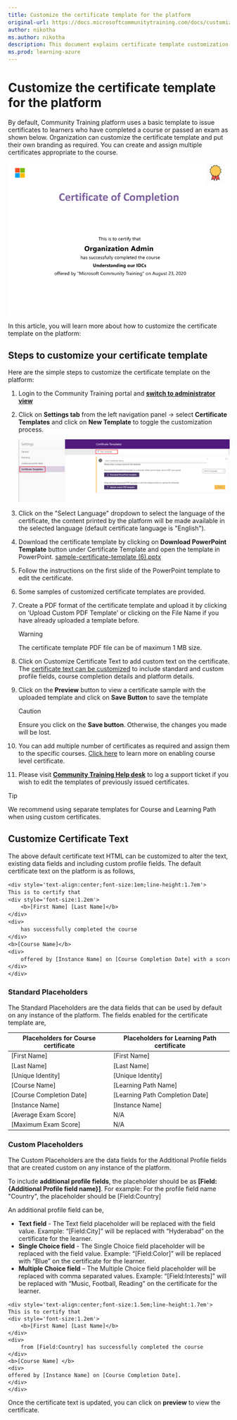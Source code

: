 ```yaml
---
title: Customize the certificate template for the platform
original-url: https://docs.microsoftcommunitytraining.com/docs/customize-the-certificate-template
author: nikotha
ms.author: nikotha
description: This document explains certificate template customization flow on the Community Training platform. 
ms.prod: learning-azure
---
```


# Customize the certificate template for the platform

By default, Community Training platform uses a basic template to issue certificates to learners who have completed a course or passed an exam as shown below. Organization can customize the certificate template and put their own branding as required. You can create and assign multiple certificates appropriate to the course.

![Multiple certificates](../media/image%28324%29.png)

In this article, you will learn more about how to customize the certificate template on the platform:

## Steps to customize your certificate template

Here are the simple steps to customize the certificate template on the platform:

1. Login to the Community Training portal and [**switch to administrator view**](../get-started/step-by-step-configuration-guide.md#step-2--switch-to-administrator-view-of-the-portal)

2. Click on **Settings tab** from the left navigation panel → select  **Certificate Templates** and click on  **New Template** to toggle the customization process.

    ![certificate selection](../media/certificate%20selection.png)

3. Click on the "Select Language" dropdown to select the language of the certificate, the content printed by the platform will be made available in the selected language (default certificate language is "English").

4. Download the certificate template by clicking on **Download PowerPoint Template** button under Certificate Template and open the template in PowerPoint. [sample-certificate-template (6).pptx](https://github.com/MicrosoftDocs/microsoft-community-training/files/6938903/sample-certificate-template.6.pptx)

5. Follow the instructions on the first slide of the PowerPoint template to edit the certificate.

6. Some samples of customized certificate templates are provided.

7. Create a PDF format of the certificate template and upload it by clicking on 'Upload Custom PDF Template' or clicking on the File Name if you have already uploaded a template before.

    > [!WARNING]
    > The certificate template PDF file can be of maximum 1 MB size.

8. Click on Customize Certificate Text to add custom text on the certificate. The [certificate text can be customized](#customize-certificate-text) to include standard and custom profile fields, course completion details and platform details.

9. Click on the **Preview** button to view a certificate sample with the uploaded template and click on **Save Button** to save the template

    > [!CAUTION]
    > Ensure you click on the **Save button**. Otherwise, the changes you made will be lost.

10. You can add multiple number of certificates as required and assign them to the specific courses. [Click here](../settings/enable-course-level-certificate.md) to learn more on enabling course level certificate.

11. Please visit [**Community Training Help desk**](https://go.microsoft.com/fwlink/?linkid=2104630) to log a support ticket if you wish to edit the templates of previously issued certificates.

> [!TIP]
> We recommend using separate templates for Course and Learning Path when using custom certificates.

## Customize Certificate Text

The above default certificate text HTML can be customized to alter the text, existing data fields and including custom profile fields. The default certificate text on the platform is as follows,

```Default Certificate Text
<div style='text-align:center;font-size:1em;line-height:1.7em'>
This is to certify that
<div style='font-size:1.2em'>
    <b>[First Name] [Last Name]</b>
</div>
<div>
    has successfully completed the course
</div>
<b>[Course Name]</b>
<div>
    offered by [Instance Name] on [Course Completion Date] with a score of [Average Exam Score]%.
</div>
</div>
```

### Standard Placeholders

The Standard Placeholders are the data fields that can be used by default on any instance of the platform. The fields enabled for the certificate template are,

|Placeholders for Course certificate| Placeholders for Learning Path certificate|
|---|---|
|[First Name]|[First Name]|
|[Last Name]|[Last Name]|
|[Unique Identity]|[Unique Identity]|
|[Course Name]|[Learning Path Name]|
|[Course Completion Date]|[Learning Path Completion Date]|
|[Instance Name]|[Instance Name]|
|[Average Exam Score]|N/A|
|[Maximum Exam Score]|N/A|

### Custom Placeholders

The Custom Placeholders are the data fields for the Additional Profile fields that are created custom on any instance of the platform.

To include **additional profile fields**, the placeholder should be as **[Field:{Additional Profile field name}]**. For example: For the profile field name "Country", the placeholder should be [Field:Country]

An additional profile field can be,

* **Text field** -  The Text field placeholder will be replaced with the field value. Example: “[Field:City]” will be replaced with “Hyderabad” on the certificate for the learner.
* **Single Choice field** - The Single Choice field placeholder will be replaced with the field value. Example: “[Field:Color]” will be replaced with “Blue” on the certificate for the learner.
* **Multiple Choice field** – The Multiple Choice field placeholder will be replaced with comma separated values. Example: “[Field:Interests]” will be replaced with “Music, Football, Reading” on the certificate for the learner.

```Sample Certificate Text with Additional Profile Field 'Country'
<div style='text-align:center;font-size:1.5em;line-height:1.7em'>
This is to certify that
<div style='font-size:1.2em'>
    <b>[First Name] [Last Name]</b>
</div>
<div>
    from [Field:Country] has successfully completed the course
</div>
<b>[Course Name] </b>
<div>
offered by [Instance Name] on [Course Completion Date].
</div>
</div>
```

Once the certificate text is updated, you can click on **preview** to view the certificate.
